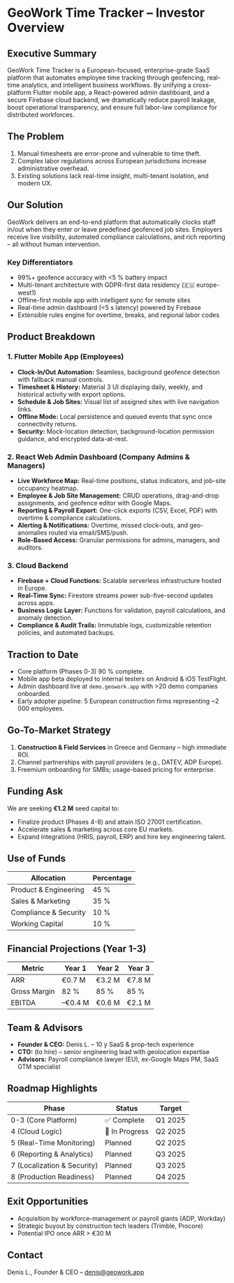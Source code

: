 # GeoWork Time Tracker – Investor Overview

## Executive Summary
GeoWork Time Tracker is a European-focused, enterprise-grade SaaS platform that automates employee time tracking through geofencing, real-time analytics, and intelligent business workflows. By unifying a cross-platform Flutter mobile app, a React-powered admin dashboard, and a secure Firebase cloud backend, we dramatically reduce payroll leakage, boost operational transparency, and ensure full labor-law compliance for distributed workforces.

## The Problem
1. Manual timesheets are error-prone and vulnerable to time theft.
2. Complex labor regulations across European jurisdictions increase administrative overhead.
3. Existing solutions lack real-time insight, multi-tenant isolation, and modern UX.

## Our Solution
GeoWork delivers an end-to-end platform that automatically clocks staff in/out when they enter or leave predefined geofenced job sites. Employers receive live visibility, automated compliance calculations, and rich reporting – all without human intervention.

### Key Differentiators
- 99%+ geofence accuracy with <5 % battery impact
- Multi-tenant architecture with GDPR-first data residency (🇪🇺 europe-west1)
- Offline-first mobile app with intelligent sync for remote sites
- Real-time admin dashboard (<5 s latency) powered by Firebase
- Extensible rules engine for overtime, breaks, and regional labor codes

## Product Breakdown
### 1. Flutter Mobile App (Employees)
* **Clock-In/Out Automation:** Seamless, background geofence detection with fallback manual controls.
* **Timesheet & History:** Material 3 UI displaying daily, weekly, and historical activity with export options.
* **Schedule & Job Sites:** Visual list of assigned sites with live navigation links.
* **Offline Mode:** Local persistence and queued events that sync once connectivity returns.
* **Security:** Mock-location detection, background-location permission guidance, and encrypted data-at-rest.

### 2. React Web Admin Dashboard (Company Admins & Managers)
* **Live Workforce Map:** Real-time positions, status indicators, and job-site occupancy heatmap.
* **Employee & Job Site Management:** CRUD operations, drag-and-drop assignments, and geofence editor with Google Maps.
* **Reporting & Payroll Export:** One-click exports (CSV, Excel, PDF) with overtime & compliance calculations.
* **Alerting & Notifications:** Overtime, missed clock-outs, and geo-anomalies routed via email/SMS/push.
* **Role-Based Access:** Granular permissions for admins, managers, and auditors.

### 3. Cloud Backend
* **Firebase + Cloud Functions:** Scalable serverless infrastructure hosted in Europe.
* **Real-Time Sync:** Firestore streams power sub-five-second updates across apps.
* **Business Logic Layer:** Functions for validation, payroll calculations, and anomaly detection.
* **Compliance & Audit Trails:** Immutable logs, customizable retention policies, and automated backups.

## Traction to Date
- Core platform (Phases 0-3) 90 % complete.
- Mobile app beta deployed to internal testers on Android & iOS TestFlight.
- Admin dashboard live at `demo.geowork.app` with >20 demo companies onboarded.
- Early adopter pipeline: 5 European construction firms representing ~2 000 employees.

## Go-To-Market Strategy
1. **Construction & Field Services** in Greece and Germany – high immediate ROI.
2. Channel partnerships with payroll providers (e.g., DATEV, ADP Europe).
3. Freemium onboarding for SMBs; usage-based pricing for enterprise.

## Funding Ask
We are seeking **€1.2 M** seed capital to:
- Finalize product (Phases 4-8) and attain ISO 27001 certification.
- Accelerate sales & marketing across core EU markets.
- Expand integrations (HRIS, payroll, ERP) and hire key engineering talent.

## Use of Funds
| Allocation | Percentage |
| --- | --- |
| Product & Engineering | 45 % |
| Sales & Marketing | 35 % |
| Compliance & Security | 10 % |
| Working Capital | 10 % |

## Financial Projections (Year 1-3)
| Metric | Year 1 | Year 2 | Year 3 |
| --- | --- | --- | --- |
| ARR | €0.7 M | €3.2 M | €7.8 M |
| Gross Margin | 82 % | 85 % | 85 % |
| EBITDA | –€0.4 M | €0.6 M | €2.1 M |

## Team & Advisors
* **Founder & CEO:** Denis L. – 10 y SaaS & prop-tech experience
* **CTO:** (to hire) – senior engineering lead with geolocation expertise
* **Advisors:** Payroll compliance lawyer (EU), ex-Google Maps PM, SaaS GTM specialist

## Roadmap Highlights
| Phase | Status | Target |
| --- | --- | --- |
| 0-3 (Core Platform) | ✅ Complete | Q1 2025 |
| 4 (Cloud Logic) | 🔄 In Progress | Q2 2025 |
| 5 (Real-Time Monitoring) | Planned | Q2 2025 |
| 6 (Reporting & Analytics) | Planned | Q3 2025 |
| 7 (Localization & Security) | Planned | Q3 2025 |
| 8 (Production Readiness) | Planned | Q4 2025 |

## Exit Opportunities
- Acquisition by workforce-management or payroll giants (ADP, Workday)
- Strategic buyout by construction tech leaders (Trimble, Procore)
- Potential IPO once ARR > €30 M

## Contact
Denis L., Founder & CEO – denis@geowork.app 